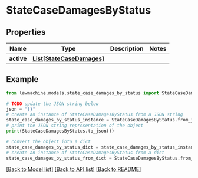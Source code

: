 # StateCaseDamagesByStatus


## Properties

Name | Type | Description | Notes
------------ | ------------- | ------------- | -------------
**active** | [**List[StateCaseDamages]**](StateCaseDamages.md) |  | 

## Example

```python
from lawmachine.models.state_case_damages_by_status import StateCaseDamagesByStatus

# TODO update the JSON string below
json = "{}"
# create an instance of StateCaseDamagesByStatus from a JSON string
state_case_damages_by_status_instance = StateCaseDamagesByStatus.from_json(json)
# print the JSON string representation of the object
print(StateCaseDamagesByStatus.to_json())

# convert the object into a dict
state_case_damages_by_status_dict = state_case_damages_by_status_instance.to_dict()
# create an instance of StateCaseDamagesByStatus from a dict
state_case_damages_by_status_from_dict = StateCaseDamagesByStatus.from_dict(state_case_damages_by_status_dict)
```
[[Back to Model list]](../README.md#documentation-for-models) [[Back to API list]](../README.md#documentation-for-api-endpoints) [[Back to README]](../README.md)



